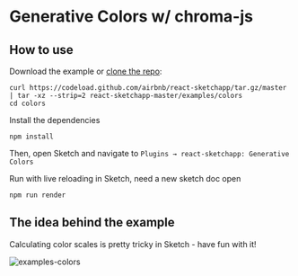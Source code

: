 # Generative Colors w/ chroma-js

## How to use
Download the example or [clone the repo](http://github.com/airbnb/react-sketchapp):
```
curl https://codeload.github.com/airbnb/react-sketchapp/tar.gz/master | tar -xz --strip=2 react-sketchapp-master/examples/colors
cd colors
```

Install the dependencies
```
npm install
```

Then, open Sketch and navigate to `Plugins → react-sketchapp: Generative Colors`

Run with live reloading in Sketch, need a new sketch doc open
```
npm run render
```

## The idea behind the example

Calculating color scales is pretty tricky in Sketch - have fun with it!

![examples-colors](https://cloud.githubusercontent.com/assets/591643/24778153/efc76cdc-1add-11e7-93dd-0351f8f428c0.png)
